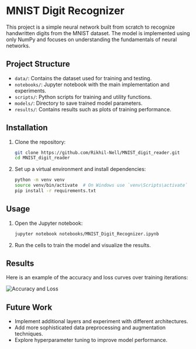 # MNIST Digit Recognizer

This project is a simple neural network built from scratch to recognize handwritten digits from the MNIST dataset. The model is implemented using only NumPy and focuses on understanding the fundamentals of neural networks.

## Project Structure

- `data/`: Contains the dataset used for training and testing.
- `notebooks/`: Jupyter notebook with the main implementation and experiments.
- `scripts/`: Python scripts for training and utility functions.
- `models/`: Directory to save trained model parameters.
- `results/`: Contains results such as plots of training performance.

## Installation

1. Clone the repository:
    ```sh
    git clone https://github.com/Rikhil-Nell/MNIST_digit_reader.git
    cd MNIST_digit_reader
    ```

2. Set up a virtual environment and install dependencies:
    ```sh
    python -m venv venv
    source venv/bin/activate  # On Windows use `venv\Scripts\activate`
    pip install -r requirements.txt
    ```

## Usage

1. Open the Jupyter notebook:
    ```sh
    jupyter notebook notebooks/MNIST_Digit_Recognizer.ipynb
    ```

2. Run the cells to train the model and visualize the results.

## Results

Here is an example of the accuracy and loss curves over training iterations:

![Accuracy and Loss](results/accuracy_loss_plot.png)

## Future Work

- Implement additional layers and experiment with different architectures.
- Add more sophisticated data preprocessing and augmentation techniques.
- Explore hyperparameter tuning to improve model performance.


